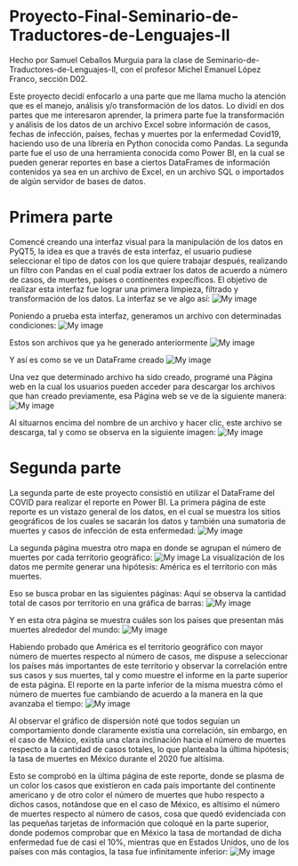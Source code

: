 # Proyecto-Final-Seminario-de-Traductores-de-Lenguajes-II

Hecho por Samuel Ceballos Murguia para la clase de Seminario-de-Traductores-de-Lenguajes-II, con el profesor Michel Emanuel López Franco, sección D02.

Este proyecto decidí enfocarlo a una parte que me llama mucho la atención que es el manejo, análisis y/o transformación de los datos. Lo dividí en dos partes que me interesaron aprender, la primera parte fue la transformación y análisis de los datos de un archivo Excel sobre información de casos, fechas de infección, países, fechas y muertes por la enfermedad Covid19, haciendo uso de una librería en Python conocida como Pandas. La segunda parte fue el uso de una herramienta conocida como Power BI, en la cual se pueden generar reportes en base a ciertos DataFrames de información contenidos ya sea en un archivo de Excel, en un archivo SQL o importados de algún servidor de bases de datos.

# Primera parte

Comencé creando una interfaz visual para la manipulación de los datos en PyQT5, la idea es que a través de esta interfaz, el usuario pudiese seleccionar el tipo de datos con los que quiere trabajar después, realizando un filtro con Pandas en el cual podía extraer los datos de acuerdo a número de casos, de muertes, países o continentes expecíficos. El objetivo de realizar esta interfaz fue lograr una primera limpieza, filtrado y transformación de los datos.
La interfaz se ve algo así: 
![My image](/Proyecto-Final-Seminario-de-Traductores-de-Lenguajes-II/images/interfaz.png)

Poniendo a prueba esta interfaz, generamos un archivo con determinadas condiciones: 
![My image](/Proyecto-Final-Seminario-de-Traductores-de-Lenguajes-II/images/generacion.png)

Estos son archivos que ya he generado anteriormente
![My image](/Proyecto-Final-Seminario-de-Traductores-de-Lenguajes-II/images/archivos%20generados.png)

Y así es como se ve un DataFrame creado
![My image](/Proyecto-Final-Seminario-de-Traductores-de-Lenguajes-II/images/dataframe%20generado.png)

Una vez que determinado archivo ha sido creado, programé una Página web en la cual los usuarios pueden acceder para descargar los archivos que han creado previamente, esa Página web se ve de la siguiente manera: 
![My image](/Proyecto-Final-Seminario-de-Traductores-de-Lenguajes-II/images/pagina%20web.png)

Al situarnos encima del nombre de un archivo y hacer clic, este archivo se descarga, tal y como se observa en la siguiente imagen: 
![My image](/Proyecto-Final-Seminario-de-Traductores-de-Lenguajes-II/images/descarga.png)

# Segunda parte

La segunda parte de este proyecto consistió en utilizar el DataFrame del COVID para realizar el reporte en Power BI. La primera página de este reporte es un vistazo general de los datos, en el cual se muestra los sitios geográficos de los cuales se sacarán los datos y también una sumatoria de muertes y casos de infección de esta enfermedad: 
![My image](/Proyecto-Final-Seminario-de-Traductores-de-Lenguajes-II/images/pag1.png)

La segunda página muestra otro mapa en donde se agrupan el número de muertes por cada territorio geográfico: 
![My image](/Proyecto-Final-Seminario-de-Traductores-de-Lenguajes-II/images/pag2.png)
La visualización de los datos me permite generar una hipótesis: América es el territorio con más muertes.

Eso se busca probar en las siguientes páginas: 
Aquí se observa la cantidad total de casos por territorio en una gráfica de barras:
![My image](/Proyecto-Final-Seminario-de-Traductores-de-Lenguajes-II/images/pag4.png)

Y en esta otra página se muestra cuáles son los países que presentan más muertes alrededor del mundo: 
![My image](/Proyecto-Final-Seminario-de-Traductores-de-Lenguajes-II/images/pag3.png)

Habiendo probado que América es el territorio geográfico con mayor número de muertes respecto al número de casos, me dispuse a seleccionar los países más importantes de este territorio y observar la correlación entre sus casos y sus muertes, tal y como muestre el informe en la parte superior de esta página. El reporte en la parte inferior de la misma muestra cómo el número de muertes fue cambiando de acuerdo a la manera en la que avanzaba el tiempo:
![My image](/Proyecto-Final-Seminario-de-Traductores-de-Lenguajes-II/images/pag5.png)

Al observar el gráfico de dispersión noté que todos seguían un comportamiento donde claramente existía una correlación, sin embargo, en el caso de México, existía una clara inclinación hacia el número de muertes respecto a la cantidad de casos totales, lo que planteaba la última hipótesis; la tasa de muertes en México durante el 2020 fue altísima.

Esto se comprobó en la última página de este reporte, donde se plasma de un color los casos que existieron en cada país importante del continente americano y de otro color el número de muertes que hubo respecto a dichos casos, notándose que en el caso de México, es altísimo el número de muertes respecto al número de casos, cosa que quedó evidenciada con las pequeñas tarjetas de información que coloqué en la parte superior, donde podemos comprobar que en México la tasa de mortandad de dicha enfermedad fue de casi el 10%, mientras que en Estados Unidos, uno de los países con más contagios, la tasa fue infinitamente inferior:
![My image](/Proyecto-Final-Seminario-de-Traductores-de-Lenguajes-II/images/pag6.png)

